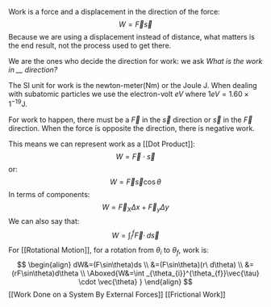 Work is a force and a displacement in the direction of the force:
$$
W=\vec{F}\vec{s}
$$
Because we are using a displacement instead of distance, what matters is the end result, not the process used to get there.

We are the ones who decide the direction for work: we ask *What is the work in __ direction?*

The $\mathrm{SI}$ unit for work is the newton-meter($\mathrm{Nm}$) or the Joule $\mathrm{J}$. When dealing with subatomic particles we use the electron-volt $eV$ where $1eV=1.60\times 1^{-19}\mathrm{J}$.

For work to happen, there must be a $\vec{F}$ in the $\vec{s}$ direction or $\vec{s}$ in the $\vec{F}$ direction. When the force is opposite the direction, there is negative work.

This means we can represent work as a [[Dot Product]]:
$$
W=\vec{F}\cdot \vec{s}
$$
or:
$$
W=\vec{F}\vec{s}\cos\theta
$$
In terms of components:
$$
W=\vec{F}_{X}\Delta x+\vec{F}_{y}\Delta y
$$
We can also say that:
$$
W=\int _{i}^{f}\vec{F}\cdot \, d\vec{s} 
$$
For [[Rotational Motion]], for a rotation from $\theta_{i}$ to $\theta_{f}$, work is:
$$
\begin{align}
dW&=(F\sin\theta)ds \\
&=(F\sin\theta)(r\ d\theta) \\
&=(rF\sin\theta)d\theta \\
\Aboxed{W&=\int _{\theta_{i}}^{\theta_{f}}\vec{\tau} \cdot \vec{\theta} }
\end{align}
$$
[[Work Done on a System By External Forces]]
[[Frictional Work]]
